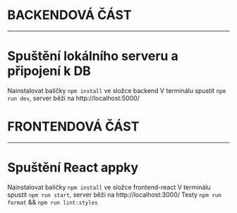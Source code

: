 # BACKENDOVÁ ČÁST

---

# Spuštění lokálního serveru a připojení k DB

Nainstalovat balíčky `npm install` ve složce backend
V terminálu spustit `npm run dev`, server běží na http://localhost:5000/

# FRONTENDOVÁ ČÁST

---

# Spuštění React appky

Nainstalovat balíčky `npm install` ve složce frontend-react
V terminálu spustit `npm run start`, server běží na http://localhost:3000/
Testy `npm run format` && `npm run lint:styles`
